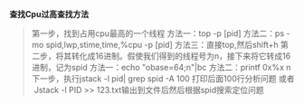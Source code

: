 **查找Cpu过高查找方法**
>第一步，找到占用cpu最高的一个线程
方法一：top -p [pid]
方法二：ps -mo spid,lwp,stime,time,%cpu -p [pid]
方法三：直接top,然后shift+h
>第二步，将其转化成16进制。假使我们得到的线程号为n，接下来将它转成16进制，记为spid
方法一：echo "obase=64;n"|bc
方法二：printf 0x%x n
>下一步，执行jstack -l pid| grep spid -A 100 打印后面100行分析问题
或者  Jstack -l PID >> 123.txt输出到文件后然后根据spid搜索定位问题